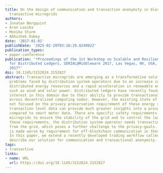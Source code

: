```yaml
---
title: On the design of communication and transaction anonymity in blockchain-based
  transactive microgrids
authors:
- Jonatan Bergquist
- Aron Laszka
- Monika Sturm
- Abhishek Dubey
date: '2017-01-01'
publishDate: '2025-02-20T03:16:29.824092Z'
publication_types:
- paper-conference
publication: '*Proceedings of the 1st Workshop on Scalable and Resilient Infrastructures
  for Distributed Ledgers, SERIAL@Middleware 2017, Las Vegas, NV, USA, December 11-15,
  2017*'
doi: 10.1145/3152824.3152827
abstract: Transactive microgrids are emerging as a transformative solution for the
  problems faced by distribution system operators due to an increase in the use of
  distributed energy resources and a rapid acceleration in renewable energy generation,
  such as wind and solar power. Distributed ledgers have recently found widespread
  interest in this domain due to their ability to provide transactional integrity
  across decentralized computing nodes. However, the existing state of the art has
  not focused on the privacy preservation requirement of these energy systems – the
  transaction level data can provide much greater insights into a prosumer's behavior
  compared to smart meter data. There are specific safety requirements in transactive
  microgrids to ensure the stability of the grid and to control the load. To fulfil
  these requirements, the distribution system operator needs transaction information
  from the grid, which poses a further challenge to the privacy-goals. This problem
  is made worse by requirement for off-blockchain communication in these networks.
  In this paper, we extend a recently developed trading workflow called PETra and
  describe our solution for communication and transactional anonymity.
tags:
- transactive
links:
- name: URL
  url: https://doi.org/10.1145/3152824.3152827
---
```

